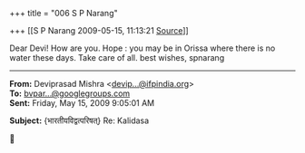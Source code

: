 +++
title = "006 S P Narang"

+++
[[S P Narang	2009-05-15, 11:13:21 [Source](https://groups.google.com/g/bvparishat/c/RThtoaKgCxs)]]



Dear Devi! How are you. Hope : you may be in Orissa where there is no water these days. Take care of all. best wishes, spnarang  

  

------------------------------------------------------------------------

**From:** Deviprasad Mishra \<[devip...@ifpindia.org]()\>  
**To:** [bvpar...@googlegroups.com]()  
**Sent:** Friday, May 15, 2009 9:05:01 AM

  
**Subject:** {भारतीयविद्वत्परिषत्} Re: Kalidasa  




